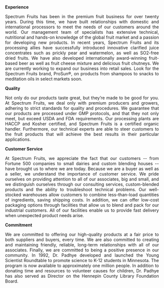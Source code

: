 <p align="justify"><b>Experience</b></p>
<p align="justify"> Spectrum Fruits has been in the premium fruit business for over twenty years. During this time, we have built relationships with domestic and international processors to meet the needs of our customers around the world. Our management team of specialists has extensive technical, nutritional and hands-on knowledge of the global fruit market and a passion for developing new products. In recent years, Spectrum Fruits and its processing allies have successfully introduced innovative clarified juice concentrates such as prickly pear and watermelon, as well as SO2-free dried fruits. We have also developed internationally award-winning fruit-based beer as well as fruit cheese mixture and delicious fruit chutneys. We are currently working to expand our business into retail sales. Look for the Spectrum Fruits brand, ProSun®, on products from shampoos to snacks to meditation oils in select markets soon.</p>
<p align="justify"><b>Quality</b></p>
<p align="justify">Not only do our products taste great, but they’re made to be good for you. At Spectrum Fruits, we deal only with premium producers and growers, adhering to strict standards for quality and procedures. We guarantee that our products are processed under GMP protocols, and that they not only meet, but exceed USDA and FDA requirements. Our processing plants are HACCP and Kosher certified, and Spectrum Fruits is a certified organic handler. Furthermore, our technical experts are able to steer customers to the fruit products that will achieve the best results in their particular applications.</p>
<p align="justify"><b>Customer Service</b></p>
<p align="justify">At Spectrum Fruits, we appreciate the fact that our customers -- from Fortune 500 companies to small dairies and custom blending houses -- have brought us to where we are today. Because we are a buyer as well as a seller, we understand the importance of customer service. We pride ourselves on providing attention to all of our associates, big and small, and we distinguish ourselves through our consulting services, custom-blended products and the ability to troubleshoot technical problems. Our well-stocked warehouses allow customers to combine less-than-load quantities of ingredients, saving shipping costs. In addition, we can offer low-cost packaging options through facilities that allow us to blend and pack for our industrial customers. All of our facilities enable us to provide fast delivery when unexpected product needs arise.</p>
<p align="justify"><b>Commitment</b></p>
<p align="justify">We are committed to offering our high-quality products at a fair price to both suppliers and buyers, every time. We are also committed to creating and maintaining friendly, reliable, long-term relationships with all of our associates. Finally, we are committed to being a positive presence in our community. In 1992, Dr. Padhye developed and launched the Young Scientist Roundtable to promote science to K-12 students in Minnesota. The program is now available to approximately one million people. In addition to donating time and resources to volunteer causes for children, Dr. Padhye has also served as Director on the Hennepin County Library Foundation Board.</p>

